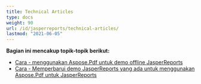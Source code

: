 ```yaml
---
title: Technical Articles
type: docs
weight: 90
url: /id/jasperreports/technical-articles/
lastmod: "2021-06-05"
---
```


**Bagian ini mencakup topik-topik berikut:**

- [Cara - menggunakan Aspose.Pdf untuk demo offline JasperReports](/pdf/id/jasperreports/how-to-use-aspose-pdf-for-jasperreports-offline-demos/)
- [Cara - Memperbarui demo JasperReports yang ada untuk menggunakan Aspose.Pdf untuk JasperReports](/pdf/id/jasperreports/how-to-update-existing-jasperreports-demos-to-use-aspose-pdf-for-jasperreports/)